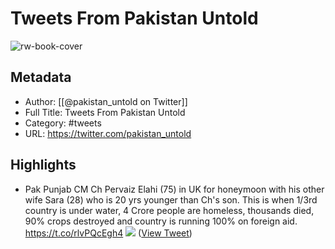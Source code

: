 # Tweets From Pakistan Untold

![rw-book-cover](https://pbs.twimg.com/profile_images/1610212190384185344/f0zJ-5Js.jpg)

## Metadata
- Author: [[@pakistan_untold on Twitter]]
- Full Title: Tweets From Pakistan Untold
- Category: #tweets
- URL: https://twitter.com/pakistan_untold

## Highlights
- Pak Punjab CM Ch Pervaiz Elahi (75) in UK for honeymoon with his other wife Sara (28) who is 20 yrs younger than Ch's son.
  This is when 1/3rd country is under water, 4 Crore people are homeless, thousands died, 90% crops destroyed and country is running 100% on foreign aid. https://t.co/rlvPQcEgh4
  ![](https://pbs.twimg.com/media/FeYJiWBaYAAUW8J.jpg) ([View Tweet](https://twitter.com/pakistan_untold/status/1577959207563038720))
